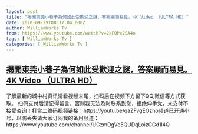 ```yaml
---
layout: post
title: "揭開東莞小巷子為何如此受歡迎之謎，答案顯而易見。4K Video （ULTRA HD）"
date: 2020-09-29T08:17:04.000Z
author: WilliamWorks Tv
from: https://www.youtube.com/watch?v=2kFQPx2SA4o
tags: [ WilliamWorks Tv ]
categories: [ WilliamWorks Tv ]
---
```

<!--1601367424000-->
[揭開東莞小巷子為何如此受歡迎之謎，答案顯而易見。4K Video （ULTRA HD）](https://www.youtube.com/watch?v=2kFQPx2SA4o)
------

<div>
了解最新的城中村资讯请看视频末尾，扫码后在视频下方留下QQ,微信等方式获取。 扫码支付后请记得留言，否则我无法及时联系到您，拒绝伸手党，未支付不接受咨询！打赏二维码视频链接：https://youtu.be/qaZFvgEOzho频道已开通小号，以防丢失请大家订阅我的备用频道：https://www.youtube.com/channel/UCzmDgVe5QUDqLoizCGd1l4Q
</div>
